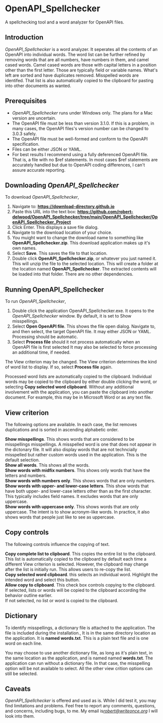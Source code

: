 # OpenAPI_Spellchecker
A spellchecking tool and a word analyzer for OpenAPI files.

## Introduction
*OpenAPI_Spellchecker* is a word analyzer.
It seperates all the contents of an OpenAPI into individual words.
The word list can be further refined by removing words that are all numbers, have numbers in them, and camel cased words.
Camel cased words are those with capital letters in a position other than the first letter.
Those are typically field or variable names.
What's left are sorted and have duplicates removed.
Misspelled words are identifed.
That list is also automatically copied to the clipboard for pasting into other documents as wanted.

## Prerequisites
* *OpenAPI_Spellchecker* runs under Windows only.
The plans for a Mac version are uncertain.
* The OpenAPI file must be less than version 3.1.0. If this is a problem, in many cases, the OpenAPI files's version number can be changed to 3.0.3 safely.
* The OpenAPI file must be well-formed and conform to the OpenAPI specification.
* Files can be either JSON or YAML.
* For best results I recommend using a fully deferenced OpenAPI file.
That is, a file with no $ref statements.
In most cases $ref statements are accurately handled but due to OpenAPI coding differences, I can't assure accurate reporting.

## Downloading *OpenAPI_Spellchecker*
To download *OpenAPI_Spellchecker*,
1. Navigate to: **https://download-directory.github.io**
2. Paste this URL into the text box: **https://github.com/robert-delwood/OpenAPI_Spellchecker/tree/main/OpenAPI_Spellchecker/OpenAPI_Spellchecker_Project**
3. Click Enter. This displays a save file dialog.
1. Navigate to the download location of your choice.
2. You muight want to change the download name to something like **OpenAPI_Spellchecker.zip**.
   This download application makes up it's own names.
1. Select **Save**. This saves the file to that location.
1. Double click **OpenAPI_Spellchecker.zip**, or whatever you just named it.
   This will unzip the file to the selected location.
   This will create a folder at the location named **OpenAPI_Spellchecker**.
   The extracted contents will be loaded into that folder.
   There are no other dependencies.

## Running OpenAPI_Spellchecker
To run *OpenAPI_Spellchecker*,
1. Double click the application OpenAPI_Spellchecker.exe.
It opens to the *OpenAPI_Spellchecker* window.
By default, it is set to Show misspellings.
1. Select **Open OpenAPI file**. This shows the file open dialog.
   Navigate to, and then select, the target OpenAPI file.
   It may either JSON or YAML.
   Processing should be automatic.
1. Select **Process file** should it not process automatically when an OpenAPI file is first selected
   It may also be selected to force processing an additional time, if needed.

The View criterion may be changed.
The View criterion determines the kind of word list to display.
If so, select **Process file** again.

Processed word lists are automatically copied to the clipboard.
Individual words may be copied to the clipboard by either double clicking the word, or selecting **Copy selected word clipboard**.
Without any additional involvement with the application, you can paste the clipboard into another document.
For example, this may be in Microsoft Word or as any text file.

## View criterion
The following options are available.
In each case, the list removes duplications and is sorted in ascending alphabetic order.

**Show misspellings**. This shows words that are considered to be misspellings misspellings.
A misspelled word is one that does not appear in the dictonary file.
It will also display words that are not techncially misspelled but rather custom words used in the application.
This is the default selection.<br>
**Show all words**. This shows all the words.<br>
**Show words with midfix numbers**. This shows only words that have the letters and numbers.<br>
**Show words with numbers only**. This shows words that are only numbers.<br>
**Show words with upper- and lower-case letters**. This show words that have both upper- and lower-case letters other than as the first character.
This typically includes field names.
It excludes words that are only uppercase.<br>
**Show words with uppercase only**. This shows words that are only uppercase.
The intent is to show acronym-like words.
In practice, it also shows words that people just like to see as uppercase.

## Copy controls
The following controls influence the copying of text.

**Copy complete list to clipboard**. This copies the entire list to the clipboard.
This list is automatically copied to the clipboard by default each time a different View criterion is selected. 
However, the clipboard may change after the list is initially run.
This allows users to re-copy the list.<br>
**Copy selected word clipboard**. this selects an individual word. Highlight the intended word and select this button.<br>
**Allow copy to clipboard**. This check box controls copying to the clipboard.<br>
If selected, lists or words will be copied to the clipboard according the behavior outline earlier.<br>
If not selected, no list or word is copied to the clipboard.

## Dictionary
To identify misspellings, a dictionary file is attached to the application.
The file is included during the installation.,
It is in the same directory location as the application.
It is **named words.txt**.
This is a plain text file and is one word on each line.

You may choose to use another dictionary file, as long as it's plain text, in the same location as the application, and is named named **words.txt**.
The application can run without a dictionary file.
In that case, the misspelling option will be not available to select.
All the other view crition options can still be selected.

## Caveats
*OpenAPI_Spellchecker* is offered and used as is.
While I did test it, you may find limitations and problems.
Feel free to report any comments, questions, and concerns, including bugs, to me.
My email is*robert@writeonce.org*
I will look into them.



